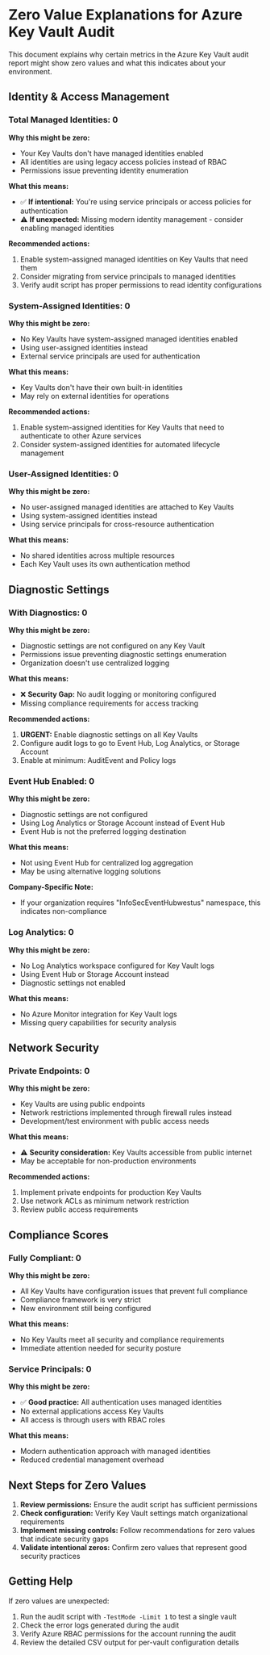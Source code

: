 # Zero Value Explanations for Azure Key Vault Audit

This document explains why certain metrics in the Azure Key Vault audit report might show zero values and what this indicates about your environment.

## Identity & Access Management

### Total Managed Identities: 0
**Why this might be zero:**
- Your Key Vaults don't have managed identities enabled
- All identities are using legacy access policies instead of RBAC
- Permissions issue preventing identity enumeration

**What this means:**
- ✅ **If intentional:** You're using service principals or access policies for authentication
- ⚠️ **If unexpected:** Missing modern identity management - consider enabling managed identities

**Recommended actions:**
1. Enable system-assigned managed identities on Key Vaults that need them
2. Consider migrating from service principals to managed identities
3. Verify audit script has proper permissions to read identity configurations

### System-Assigned Identities: 0
**Why this might be zero:**
- No Key Vaults have system-assigned managed identities enabled
- Using user-assigned identities instead
- External service principals are used for authentication

**What this means:**
- Key Vaults don't have their own built-in identities
- May rely on external identities for operations

**Recommended actions:**
1. Enable system-assigned identities for Key Vaults that need to authenticate to other Azure services
2. Consider system-assigned identities for automated lifecycle management

### User-Assigned Identities: 0
**Why this might be zero:**
- No user-assigned managed identities are attached to Key Vaults
- Using system-assigned identities instead
- Using service principals for cross-resource authentication

**What this means:**
- No shared identities across multiple resources
- Each Key Vault uses its own authentication method

## Diagnostic Settings

### With Diagnostics: 0
**Why this might be zero:**
- Diagnostic settings are not configured on any Key Vault
- Permissions issue preventing diagnostic settings enumeration
- Organization doesn't use centralized logging

**What this means:**
- ❌ **Security Gap:** No audit logging or monitoring configured
- Missing compliance requirements for access tracking

**Recommended actions:**
1. **URGENT:** Enable diagnostic settings on all Key Vaults
2. Configure audit logs to go to Event Hub, Log Analytics, or Storage Account
3. Enable at minimum: AuditEvent and Policy logs

### Event Hub Enabled: 0
**Why this might be zero:**
- Diagnostic settings are not configured
- Using Log Analytics or Storage Account instead of Event Hub
- Event Hub is not the preferred logging destination

**What this means:**
- Not using Event Hub for centralized log aggregation
- May be using alternative logging solutions

**Company-Specific Note:**
- If your organization requires "InfoSecEventHubwestus" namespace, this indicates non-compliance

### Log Analytics: 0
**Why this might be zero:**
- No Log Analytics workspace configured for Key Vault logs
- Using Event Hub or Storage Account instead
- Diagnostic settings not enabled

**What this means:**
- No Azure Monitor integration for Key Vault logs
- Missing query capabilities for security analysis

## Network Security

### Private Endpoints: 0
**Why this might be zero:**
- Key Vaults are using public endpoints
- Network restrictions implemented through firewall rules instead
- Development/test environment with public access needs

**What this means:**
- ⚠️ **Security consideration:** Key Vaults accessible from public internet
- May be acceptable for non-production environments

**Recommended actions:**
1. Implement private endpoints for production Key Vaults
2. Use network ACLs as minimum network restriction
3. Review public access requirements

## Compliance Scores

### Fully Compliant: 0
**Why this might be zero:**
- All Key Vaults have configuration issues that prevent full compliance
- Compliance framework is very strict
- New environment still being configured

**What this means:**
- No Key Vaults meet all security and compliance requirements
- Immediate attention needed for security posture

### Service Principals: 0
**Why this might be zero:**
- ✅ **Good practice:** All authentication uses managed identities
- No external applications access Key Vaults
- All access is through users with RBAC roles

**What this means:**
- Modern authentication approach with managed identities
- Reduced credential management overhead

## Next Steps for Zero Values

1. **Review permissions:** Ensure the audit script has sufficient permissions
2. **Check configuration:** Verify Key Vault settings match organizational requirements
3. **Implement missing controls:** Follow recommendations for zero values that indicate security gaps
4. **Validate intentional zeros:** Confirm zero values that represent good security practices

## Getting Help

If zero values are unexpected:
1. Run the audit script with `-TestMode -Limit 1` to test a single vault
2. Check the error logs generated during the audit
3. Verify Azure RBAC permissions for the account running the audit
4. Review the detailed CSV output for per-vault configuration details